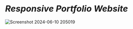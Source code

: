 # <i>Responsive Portfolio Website</i>

![Screenshot 2024-06-10 205019](https://github.com/Nilesh-Bhoi23/Responsive-Portfolio-website/assets/147185281/5d398602-467d-4489-87fe-126d14516af7)

